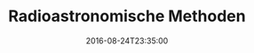 ---
date: '2016-08-24T23:35:00'
talk_date: '1988-10-07T00:00:00'
talk_speakers:
  speaker1:
    name: Dr. Ing. Rudolf Wohlleben, Max-Planck-Institut für Radioastronomie, Effelsberg
title: Radioastronomische Methoden
---